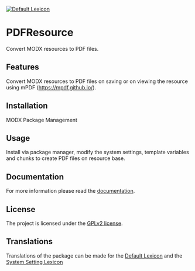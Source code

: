 [![Default Lexicon](https://hosted.weblate.org/widgets/modx-extras/pdfresource/standard/svg-badge.svg)](https://hosted.weblate.org/projects/modx-extras/pdfresource/standard/)

# PDFResource

Convert MODX resources to PDF files.

## Features

Convert MODX resources to PDF files on saving or on viewing the resource using
mPDF (https://mpdf.github.io/).

## Installation

MODX Package Management

## Usage

Install via package manager, modify the system settings, template variables and chunks to create PDF files on resource base.

## Documentation

For more information please read the [documentation](https://jako.github.io/PDFResource/).

## License

The project is licensed under the [GPLv2 license](https://github.com/Jako/PDFResource/blob/master/core/components/pdfresource/docs/license.md).

## Translations

Translations of the package can be made for the [Default Lexicon](https://hosted.weblate.org/projects/modx-extras/pdfresource/standard/) and the [System Setting Lexicon](https://hosted.weblate.org/projects/modx-extras/pdfresource/system-settings/)
